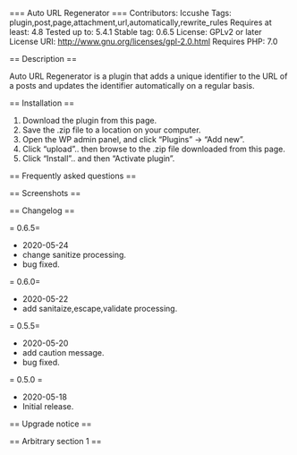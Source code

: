 === Auto URL Regenerator ===
Contributors: Iccushe
Tags: plugin,post,page,attachment,url,automatically,rewrite_rules
Requires at least: 4.8
Tested up to: 5.4.1
Stable tag: 0.6.5
License: GPLv2 or later
License URI: http://www.gnu.org/licenses/gpl-2.0.html
Requires PHP: 7.0

== Description ==

Auto URL Regenerator is a plugin that adds a unique identifier to the URL of a posts and updates the identifier automatically on a regular basis.

== Installation ==

1. Download the plugin from this page.
2. Save the .zip file to a location on your computer.
3. Open the WP admin panel, and click “Plugins” -> “Add new”.
4. Click “upload”.. then browse to the .zip file downloaded from this page.
5. Click “Install”.. and then “Activate plugin”.

== Frequently asked questions ==


== Screenshots ==


== Changelog ==

= 0.6.5=
* 2020-05-24
* change sanitize processing.
* bug fixed.

= 0.6.0=
* 2020-05-22
* add sanitaize,escape,validate processing.

= 0.5.5=
* 2020-05-20
* add caution message.
* bug fixed.

= 0.5.0 =
* 2020-05-18
* Initial release.


== Upgrade notice ==



== Arbitrary section 1 ==
